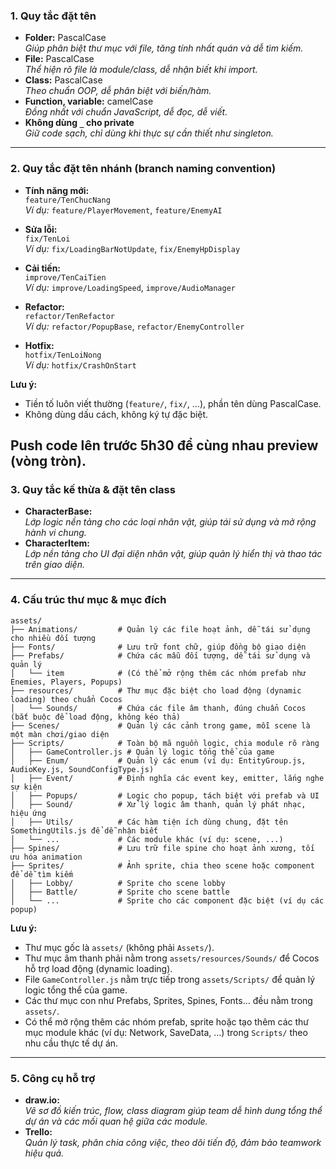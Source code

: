 ### 1. Quy tắc đặt tên

- **Folder:** PascalCase  
  _Giúp phân biệt thư mục với file, tăng tính nhất quán và dễ tìm kiếm._
- **File:** PascalCase  
  _Thể hiện rõ file là module/class, dễ nhận biết khi import._
- **Class:** PascalCase  
  _Theo chuẩn OOP, dễ phân biệt với biến/hàm._
- **Function, variable:** camelCase  
  _Đồng nhất với chuẩn JavaScript, dễ đọc, dễ viết._
- **Không dùng `_` cho private**  
  _Giữ code sạch, chỉ dùng khi thực sự cần thiết như singleton._

---

### 2. Quy tắc đặt tên nhánh (branch naming convention)

- **Tính năng mới:**  
  `feature/TenChucNang`  
  _Ví dụ:_ `feature/PlayerMovement`, `feature/EnemyAI`

- **Sửa lỗi:**  
  `fix/TenLoi`  
  _Ví dụ:_ `fix/LoadingBarNotUpdate`, `fix/EnemyHpDisplay`

- **Cải tiến:**  
  `improve/TenCaiTien`  
  _Ví dụ:_ `improve/LoadingSpeed`, `improve/AudioManager`

- **Refactor:**  
  `refactor/TenRefactor`  
  _Ví dụ:_ `refactor/PopupBase`, `refactor/EnemyController`

- **Hotfix:**  
  `hotfix/TenLoiNong`  
  _Ví dụ:_ `hotfix/CrashOnStart`

**Lưu ý:**

- Tiền tố luôn viết thường (`feature/`, `fix/`, ...), phần tên dùng PascalCase.
- Không dùng dấu cách, không ký tự đặc biệt.

## **Push code lên trước 5h30 để cùng nhau preview (vòng tròn).**

### 3. Quy tắc kế thừa & đặt tên class

- **CharacterBase:**  
  _Lớp logic nền tảng cho các loại nhân vật, giúp tái sử dụng và mở rộng hành vi chung._
- **CharacterItem:**  
  _Lớp nền tảng cho UI đại diện nhân vật, giúp quản lý hiển thị và thao tác trên giao diện._

---

### 4. Cấu trúc thư mục & mục đích

```
assets/
├── Animations/         # Quản lý các file hoạt ảnh, dễ tái sử dụng cho nhiều đối tượng
├── Fonts/              # Lưu trữ font chữ, giúp đồng bộ giao diện
├── Prefabs/            # Chứa các mẫu đối tượng, dễ tái sử dụng và quản lý
│   └── item            # (Có thể mở rộng thêm các nhóm prefab như Enemies, Players, Popups)
├── resources/          # Thư mục đặc biệt cho load động (dynamic loading) theo chuẩn Cocos
│   └── Sounds/         # Chứa các file âm thanh, đúng chuẩn Cocos (bắt buộc để load động, không kéo thả)
├── Scenes/             # Quản lý các cảnh trong game, mỗi scene là một màn chơi/giao diện
├── Scripts/            # Toàn bộ mã nguồn logic, chia module rõ ràng
│   ├── GameController.js # Quản lý logic tổng thể của game
│   ├── Enum/           # Quản lý các enum (ví dụ: EntityGroup.js, AudioKey.js, SoundConfigType.js)
│   ├── Event/          # Định nghĩa các event key, emitter, lắng nghe sự kiện
│   ├── Popups/         # Logic cho popup, tách biệt với prefab và UI
│   ├── Sound/          # Xử lý logic âm thanh, quản lý phát nhạc, hiệu ứng
│   ├── Utils/          # Các hàm tiện ích dùng chung, đặt tên SomethingUtils.js để dễ nhận biết
│   └── ...             # Các module khác (ví dụ: scene, ...)
├── Spines/             # Lưu trữ file spine cho hoạt ảnh xương, tối ưu hóa animation
├── Sprites/            # Ảnh sprite, chia theo scene hoặc component để dễ tìm kiếm
│   ├── Lobby/          # Sprite cho scene lobby
│   ├── Battle/         # Sprite cho scene battle
│   └── ...             # Sprite cho các component đặc biệt (ví dụ các popup)
```

**Lưu ý:**

- Thư mục gốc là `assets/` (không phải `Assets/`).
- Thư mục âm thanh phải nằm trong `assets/resources/Sounds/` để Cocos hỗ trợ load động (dynamic loading).
- File `GameController.js` nằm trực tiếp trong `assets/Scripts/` để quản lý logic tổng thể của game.
- Các thư mục con như Prefabs, Sprites, Spines, Fonts... đều nằm trong `assets/`.
- Có thể mở rộng thêm các nhóm prefab, sprite hoặc tạo thêm các thư mục module khác (ví dụ: Network, SaveData, ...) trong `Scripts/` theo nhu cầu thực tế dự án.

---

### 5. Công cụ hỗ trợ

- **draw.io:**  
  _Vẽ sơ đồ kiến trúc, flow, class diagram giúp team dễ hình dung tổng thể dự án và các mối quan hệ giữa các module._
- **Trello:**  
  _Quản lý task, phân chia công việc, theo dõi tiến độ, đảm bảo teamwork hiệu quả._